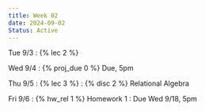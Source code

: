 ```yaml
---
title: Week 02
date: 2024-09-02
Status: Active
---
```


Tue 9/3
: {% lec 2 %}

Wed 9/4
: {% proj_due 0 %} Due, 5pm

Thu 9/5
: {% lec 3 %}
: {% disc 2 %} Relational Algebra

Fri 9/6
: {% hw_rel 1 %} Homework 1
  : Due Wed 9/18, 5pm
